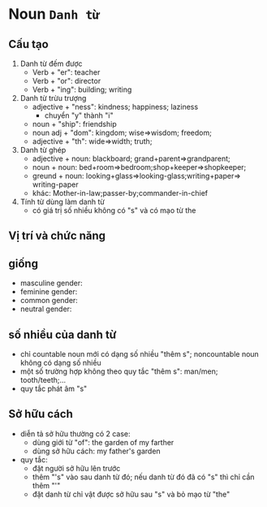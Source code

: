 # Noun `Danh từ`
## Cấu tạo
1. Danh từ đếm được
    - Verb + "er": teacher
    - Verb + "or": director
    - Verb + "ing": building; writing
2. Danh từ trừu trượng
    - adjective + "ness": kindness; happiness; laziness
        - chuyển "y" thành "i"
    - noun + "ship": friendship
    - noun adj + "dom": kingdom; wise=>wisdom; freedom;
    - adjective + "th": wide=>width; truth;
3. Danh từ ghép
    - adjective + noun: blackboard; grand+parent=>grandparent;
    - noun + noun: bed+room=>bedroom;shop+keeper=>shopkeeper;
    - greund + noun: looking+glass=>looking-glass;writing+paper=> writing-paper
    - khác: Mother-in-law;passer-by;commander-in-chief
4. Tính từ dùng làm danh từ
    - có giá trị số nhiều không có "s" và có mạo từ the
## Vị trí và chức năng
## giống
- masculine gender:
- feminine gender:
- common gender:
- neutral gender:
## số nhiều của danh từ
- chỉ countable noun mới có dạng số nhiều "thêm s"; noncountable noun không có dạng số nhiều
- một số trường hợp không theo quy tắc "thêm s": man/men; tooth/teeth;...
- quy tắc phát âm "s"
## Sở hữu cách
- diễn tả sở hữu thường có 2 case:
    - dùng giới từ "of": the garden of my farther
    - dùng sở hữu cách: my father's garden
- quy tắc:
    - đặt người sở hữu lên trước
    - thêm "'s" vào sau danh từ đó; nếu danh từ đó đã có "s" thì chỉ cần thêm "'"
    - đặt danh từ chỉ vật được sở hữu sau "s" và bỏ mạo từ "the"
